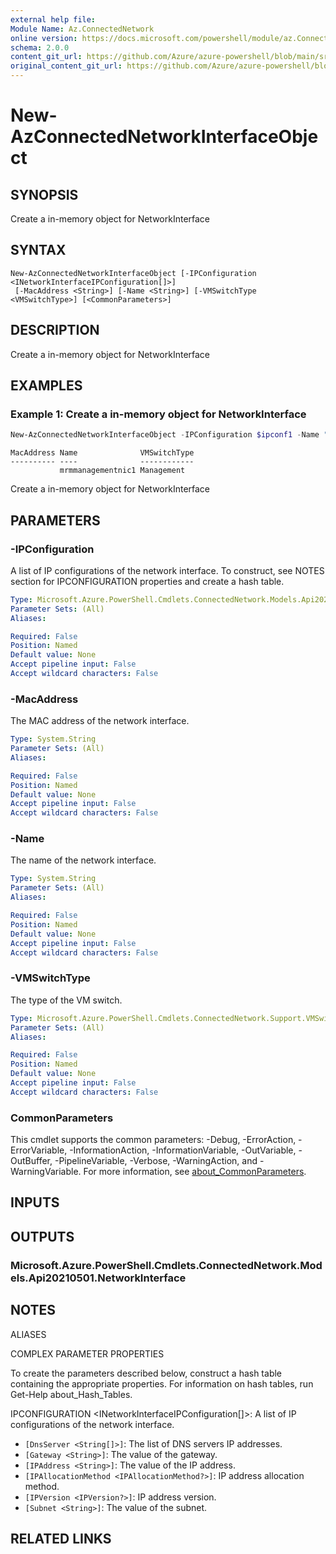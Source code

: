 ```yaml
---
external help file: 
Module Name: Az.ConnectedNetwork
online version: https://docs.microsoft.com/powershell/module/az.ConnectedNetwork/new-AzConnectedNetworkInterfaceObject
schema: 2.0.0
content_git_url: https://github.com/Azure/azure-powershell/blob/main/src/ConnectedNetwork/help/New-AzConnectedNetworkInterfaceObject.md
original_content_git_url: https://github.com/Azure/azure-powershell/blob/main/src/ConnectedNetwork/help/New-AzConnectedNetworkInterfaceObject.md
---
```


# New-AzConnectedNetworkInterfaceObject

## SYNOPSIS
Create a in-memory object for NetworkInterface

## SYNTAX

```
New-AzConnectedNetworkInterfaceObject [-IPConfiguration <INetworkInterfaceIPConfiguration[]>]
 [-MacAddress <String>] [-Name <String>] [-VMSwitchType <VMSwitchType>] [<CommonParameters>]
```

## DESCRIPTION
Create a in-memory object for NetworkInterface

## EXAMPLES

### Example 1: Create a in-memory object for NetworkInterface
```powershell
New-AzConnectedNetworkInterfaceObject -IPConfiguration $ipconf1 -Name "mrmmanagementnic1" -VMSwitchType "Management"
```

```output
MacAddress Name              VMSwitchType
---------- ----              ------------
           mrmmanagementnic1 Management
```

Create a in-memory object for NetworkInterface

## PARAMETERS

### -IPConfiguration
A list of IP configurations of the network interface.
To construct, see NOTES section for IPCONFIGURATION properties and create a hash table.

```yaml
Type: Microsoft.Azure.PowerShell.Cmdlets.ConnectedNetwork.Models.Api20210501.INetworkInterfaceIPConfiguration[]
Parameter Sets: (All)
Aliases:

Required: False
Position: Named
Default value: None
Accept pipeline input: False
Accept wildcard characters: False
```

### -MacAddress
The MAC address of the network interface.

```yaml
Type: System.String
Parameter Sets: (All)
Aliases:

Required: False
Position: Named
Default value: None
Accept pipeline input: False
Accept wildcard characters: False
```

### -Name
The name of the network interface.

```yaml
Type: System.String
Parameter Sets: (All)
Aliases:

Required: False
Position: Named
Default value: None
Accept pipeline input: False
Accept wildcard characters: False
```

### -VMSwitchType
The type of the VM switch.

```yaml
Type: Microsoft.Azure.PowerShell.Cmdlets.ConnectedNetwork.Support.VMSwitchType
Parameter Sets: (All)
Aliases:

Required: False
Position: Named
Default value: None
Accept pipeline input: False
Accept wildcard characters: False
```

### CommonParameters
This cmdlet supports the common parameters: -Debug, -ErrorAction, -ErrorVariable, -InformationAction, -InformationVariable, -OutVariable, -OutBuffer, -PipelineVariable, -Verbose, -WarningAction, and -WarningVariable. For more information, see [about_CommonParameters](http://go.microsoft.com/fwlink/?LinkID=113216).

## INPUTS

## OUTPUTS

### Microsoft.Azure.PowerShell.Cmdlets.ConnectedNetwork.Models.Api20210501.NetworkInterface

## NOTES

ALIASES

COMPLEX PARAMETER PROPERTIES

To create the parameters described below, construct a hash table containing the appropriate properties. For information on hash tables, run Get-Help about_Hash_Tables.


IPCONFIGURATION <INetworkInterfaceIPConfiguration[]>: A list of IP configurations of the network interface.
  - `[DnsServer <String[]>]`: The list of DNS servers IP addresses.
  - `[Gateway <String>]`: The value of the gateway.
  - `[IPAddress <String>]`: The value of the IP address.
  - `[IPAllocationMethod <IPAllocationMethod?>]`: IP address allocation method.
  - `[IPVersion <IPVersion?>]`: IP address version.
  - `[Subnet <String>]`: The value of the subnet.

## RELATED LINKS


